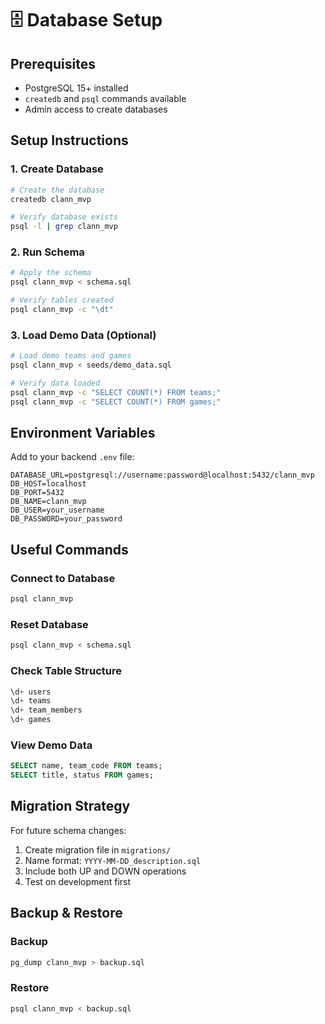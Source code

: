 # 🗄️ Database Setup

## Prerequisites

- PostgreSQL 15+ installed
- `createdb` and `psql` commands available
- Admin access to create databases

## Setup Instructions

### 1. Create Database
```bash
# Create the database
createdb clann_mvp

# Verify database exists
psql -l | grep clann_mvp
```

### 2. Run Schema
```bash
# Apply the schema
psql clann_mvp < schema.sql

# Verify tables created
psql clann_mvp -c "\dt"
```

### 3. Load Demo Data (Optional)
```bash
# Load demo teams and games
psql clann_mvp < seeds/demo_data.sql

# Verify data loaded
psql clann_mvp -c "SELECT COUNT(*) FROM teams;"
psql clann_mvp -c "SELECT COUNT(*) FROM games;"
```

## Environment Variables

Add to your backend `.env` file:

```env
DATABASE_URL=postgresql://username:password@localhost:5432/clann_mvp
DB_HOST=localhost
DB_PORT=5432
DB_NAME=clann_mvp
DB_USER=your_username
DB_PASSWORD=your_password
```

## Useful Commands

### Connect to Database
```bash
psql clann_mvp
```

### Reset Database
```bash
psql clann_mvp < schema.sql
```

### Check Table Structure
```sql
\d+ users
\d+ teams
\d+ team_members
\d+ games
```

### View Demo Data
```sql
SELECT name, team_code FROM teams;
SELECT title, status FROM games;
```

## Migration Strategy

For future schema changes:

1. Create migration file in `migrations/`
2. Name format: `YYYY-MM-DD_description.sql`
3. Include both UP and DOWN operations
4. Test on development first

## Backup & Restore

### Backup
```bash
pg_dump clann_mvp > backup.sql
```

### Restore
```bash
psql clann_mvp < backup.sql
``` 